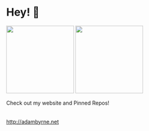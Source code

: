 # Hey! 👋
<p>
  <img height="180em" src="https://github-readme-stats.vercel.app/api?username=theadambyrne&show_icons=true&theme=radical" />
  <img height="180em" src="https://github-readme-stats-eight-theta.vercel.app/api/top-langs/?username=theadambyrne&theme=radical&layout=compact" />
</p>


Check out my website and Pinned Repos!

######

http://adambyrne.net

